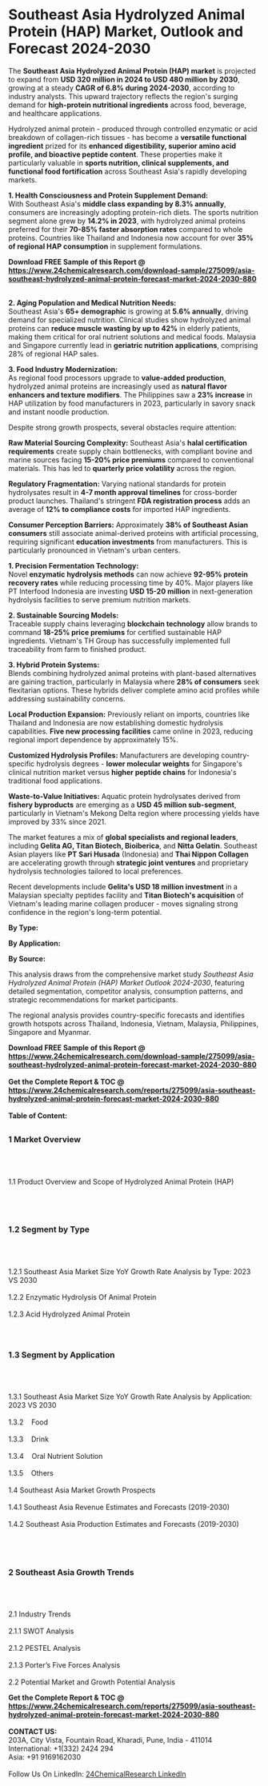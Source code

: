 <h1>Southeast Asia Hydrolyzed Animal Protein (HAP) Market, Outlook and Forecast 2024-2030</h1><p>The <strong>Southeast Asia Hydrolyzed Animal Protein (HAP) market</strong> is projected to expand from <strong>USD 320 million in 2024 to USD 480 million by 2030</strong>, growing at a steady <strong>CAGR of 6.8% during 2024-2030</strong>, according to industry analysts. This upward trajectory reflects the region's surging demand for <strong>high-protein nutritional ingredients</strong> across food, beverage, and healthcare applications.</p><p>Hydrolyzed animal protein - produced through controlled enzymatic or acid breakdown of collagen-rich tissues - has become a <strong>versatile functional ingredient</strong> prized for its <strong>enhanced digestibility, superior amino acid profile, and bioactive peptide content</strong>. These properties make it particularly valuable in <strong>sports nutrition, clinical supplements, and functional food fortification</strong> across Southeast Asia's rapidly developing markets.</p><p><strong>1. Health Consciousness and Protein Supplement Demand:</strong><br>
With Southeast Asia's <strong>middle class expanding by 8.3% annually</strong>, consumers are increasingly adopting protein-rich diets. The sports nutrition segment alone grew by <strong>14.2% in 2023</strong>, with hydrolyzed animal proteins preferred for their <strong>70-85% faster absorption rates</strong> compared to whole proteins. Countries like Thailand and Indonesia now account for over <strong>35% of regional HAP consumption</strong> in supplement formulations.</p><div><b>Download FREE Sample of this Report @ 
            <a href="https://www.24chemicalresearch.com/download-sample/275099/asia-southeast-hydrolyzed-animal-protein-forecast-market-2024-2030-880">
            https://www.24chemicalresearch.com/download-sample/275099/asia-southeast-hydrolyzed-animal-protein-forecast-market-2024-2030-880</a></b></div><br><p><strong>2. Aging Population and Medical Nutrition Needs:</strong><br>
Southeast Asia's <strong>65+ demographic</strong> is growing at <strong>5.6% annually</strong>, driving demand for specialized nutrition. Clinical studies show hydrolyzed animal proteins can <strong>reduce muscle wasting by up to 42%</strong> in elderly patients, making them critical for oral nutrient solutions and medical foods. Malaysia and Singapore currently lead in <strong>geriatric nutrition applications</strong>, comprising 28% of regional HAP sales.</p><p><strong>3. Food Industry Modernization:</strong><br>
As regional food processors upgrade to <strong>value-added production</strong>, hydrolyzed animal proteins are increasingly used as <strong>natural flavor enhancers and texture modifiers</strong>. The Philippines saw a <strong>23% increase</strong> in HAP utilization by food manufacturers in 2023, particularly in savory snack and instant noodle production.</p><p>Despite strong growth prospects, several obstacles require attention:</p><p><strong>Raw Material Sourcing Complexity:</strong> Southeast Asia's <strong>halal certification requirements</strong> create supply chain bottlenecks, with compliant bovine and marine sources facing <strong>15-20% price premiums</strong> compared to conventional materials. This has led to <strong>quarterly price volatility</strong> across the region.</p><p><strong>Regulatory Fragmentation:</strong> Varying national standards for protein hydrolysates result in <strong>4-7 month approval timelines</strong> for cross-border product launches. Thailand's stringent <strong>FDA registration process</strong> adds an average of <strong>12% to compliance costs</strong> for imported HAP ingredients.</p><p><strong>Consumer Perception Barriers:</strong> Approximately <strong>38% of Southeast Asian consumers</strong> still associate animal-derived proteins with artificial processing, requiring significant <strong>education investments</strong> from manufacturers. This is particularly pronounced in Vietnam's urban centers.</p><p><strong>1. Precision Fermentation Technology:</strong><br>
Novel <strong>enzymatic hydrolysis methods</strong> can now achieve <strong>92-95% protein recovery rates</strong> while reducing processing time by 40%. Major players like PT Interfood Indonesia are investing <strong>USD 15-20 million</strong> in next-generation hydrolysis facilities to serve premium nutrition markets.</p><p><strong>2. Sustainable Sourcing Models:</strong><br>
Traceable supply chains leveraging <strong>blockchain technology</strong> allow brands to command <strong>18-25% price premiums</strong> for certified sustainable HAP ingredients. Vietnam's TH Group has successfully implemented full traceability from farm to finished product.</p><p><strong>3. Hybrid Protein Systems:</strong><br>
Blends combining hydrolyzed animal proteins with plant-based alternatives are gaining traction, particularly in Malaysia where <strong>28% of consumers</strong> seek flexitarian options. These hybrids deliver complete amino acid profiles while addressing sustainability concerns.</p><p><strong>Local Production Expansion:</strong> Previously reliant on imports, countries like Thailand and Indonesia are now establishing domestic hydrolysis capabilities. <strong>Five new processing facilities</strong> came online in 2023, reducing regional import dependence by approximately 15%.</p><p><strong>Customized Hydrolysis Profiles:</strong> Manufacturers are developing country-specific hydrolysis degrees - <strong>lower molecular weights</strong> for Singapore's clinical nutrition market versus <strong>higher peptide chains</strong> for Indonesia's traditional food applications.</p><p><strong>Waste-to-Value Initiatives:</strong> Aquatic protein hydrolysates derived from <strong>fishery byproducts</strong> are emerging as a <strong>USD 45 million sub-segment</strong>, particularly in Vietnam's Mekong Delta region where processing yields have improved by 33% since 2021.</p><p>The market features a mix of <strong>global specialists and regional leaders</strong>, including <strong>Gelita AG, Titan Biotech, Bioiberica</strong>, and <strong>Nitta Gelatin</strong>. Southeast Asian players like <strong>PT Sari Husada</strong> (Indonesia) and <strong>Thai Nippon Collagen</strong> are accelerating growth through <strong>strategic joint ventures</strong> and proprietary hydrolysis technologies tailored to local preferences.</p><p>Recent developments include <strong>Gelita's USD 18 million investment</strong> in a Malaysian specialty peptides facility and <strong>Titan Biotech's acquisition</strong> of Vietnam's leading marine collagen producer - moves signaling strong confidence in the region's long-term potential.</p><p><strong>By Type:</strong></p><p><strong>By Application:</strong></p><p><strong>By Source:</strong></p><p>This analysis draws from the comprehensive market study <em>Southeast Asia Hydrolyzed Animal Protein (HAP) Market Outlook 2024-2030</em>, featuring detailed segmentation, competitor analysis, consumption patterns, and strategic recommendations for market participants.</p><p>The regional analysis provides country-specific forecasts and identifies growth hotspots across Thailand, Indonesia, Vietnam, Malaysia, Philippines, Singapore and Myanmar.</p><div><b>Download FREE Sample of this Report @ 
            <a href="https://www.24chemicalresearch.com/download-sample/275099/asia-southeast-hydrolyzed-animal-protein-forecast-market-2024-2030-880">
            https://www.24chemicalresearch.com/download-sample/275099/asia-southeast-hydrolyzed-animal-protein-forecast-market-2024-2030-880</a></b></div><br><div><b>Get the Complete Report & TOC @ 
            <a href="https://www.24chemicalresearch.com/reports/275099/asia-southeast-hydrolyzed-animal-protein-forecast-market-2024-2030-880">
            https://www.24chemicalresearch.com/reports/275099/asia-southeast-hydrolyzed-animal-protein-forecast-market-2024-2030-880</a></b></div><br>
            <b>Table of Content:</b><p><h2><span style="font-size:16px"><strong>1 Market Overview&nbsp;&nbsp; &nbsp;</strong></span></h2><br />
<br />
<p>1.1 Product Overview and Scope of Hydrolyzed Animal Protein (HAP)&nbsp;</p><br />
<br />
<h2><strong><span style="font-size:16px">1.2 Segment by Type&nbsp;&nbsp; &nbsp;</span></strong></h2><br />
<br />
<p>1.2.1 Southeast Asia Market Size YoY Growth Rate Analysis by Type: 2023 VS 2030&nbsp;&nbsp; &nbsp;<br /><br />
1.2.2 Enzymatic Hydrolysis Of Animal Protein&nbsp;&nbsp; &nbsp;<br /><br />
1.2.3 Acid Hydrolyzed Animal Protein<br /><br />
<br />
<h2><span style="font-size:16px"><strong>1.3 Segment by Application&nbsp;&nbsp;</strong></span></h2><br />
<br />
<p>1.3.1 Southeast Asia Market Size YoY Growth Rate Analysis by Application: 2023 VS 2030&nbsp;&nbsp; &nbsp;<br /><br />
1.3.2&nbsp;&nbsp; &nbsp;Food<br /><br />
1.3.3&nbsp;&nbsp; &nbsp;Drink<br /><br />
1.3.4&nbsp;&nbsp; &nbsp;Oral Nutrient Solution<br /><br />
1.3.5&nbsp;&nbsp; &nbsp;Others<br /><br />
1.4 Southeast Asia Market Growth Prospects&nbsp;&nbsp; &nbsp;<br /><br />
1.4.1 Southeast Asia Revenue Estimates and Forecasts (2019-2030)&nbsp;&nbsp; &nbsp;<br /><br />
1.4.2 Southeast Asia Production Estimates and Forecasts (2019-2030)&nbsp;&nbsp;</p><br />
<br />
<h2><span style="font-size:16px"><strong>2 Southeast Asia Growth Trends&nbsp;&nbsp; &nbsp;</strong></span></h2><br />
<br />
<p>2.1 Industry Trends&nbsp;&nbsp; &nbsp;<br /><br />
2.1.1 SWOT Analysis&nbsp;&nbsp; &nbsp;<br /><br />
2.1.2 PESTEL Analysis&nbsp;&nbsp; &nbsp;<br /><br />
2.1.3 Porter&rsquo;s Five Forces Analysis&nbsp;&nbsp; &nbsp;<br /><br />
2.2 Potential Market and Growth Potential Analysis&nbsp</p><div><b>Get the Complete Report & TOC @ 
            <a href="https://www.24chemicalresearch.com/reports/275099/asia-southeast-hydrolyzed-animal-protein-forecast-market-2024-2030-880">
            https://www.24chemicalresearch.com/reports/275099/asia-southeast-hydrolyzed-animal-protein-forecast-market-2024-2030-880</a></b></div><br><b>CONTACT US:</b><br>
            203A, City Vista, Fountain Road, Kharadi, Pune, India - 411014<br>
            International: +1(332) 2424 294<br>
            Asia: +91 9169162030 <br><br>
            Follow Us On LinkedIn: <a href="https://www.linkedin.com/company/24chemicalresearch/">24ChemicalResearch LinkedIn</a>